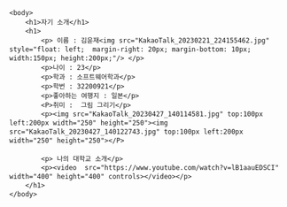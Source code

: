 <html>
    <head>
        <title>Mid-Term-Project</title>
    </head>

    <body>
        <h1>자기 소개</h1>
        <h1>
            <p> 이름 : 김윤재<img src="KakaoTalk_20230221_224155462.jpg" style="float: left;  margin-right: 20px; margin-bottom: 10px;  width:150px; height:200px;"/> </p>
            <p>나이 : 23</p>
            <p>학과 : 소프트웨어학과</p>
            <p>학번 : 32200921</p>
            <p>좋아하는 여행지 : 일본</p>
            <P>취미 :  그림 그리기</p>
            <p><img src="KakaoTalk_20230427_140114581.jpg" top:100px left:200px width="250" height="250"><img src="KakaoTalk_20230427_140122743.jpg" top:100px left:200px width="250" height="250"></P>
            
            <p> 나의 대학교 소개</p>
            <p><video  src="https://www.youtube.com/watch?v=lB1aauEDSCI" width="400" height="400" controls></video></p>
        </h1>
    </body>
</html>
